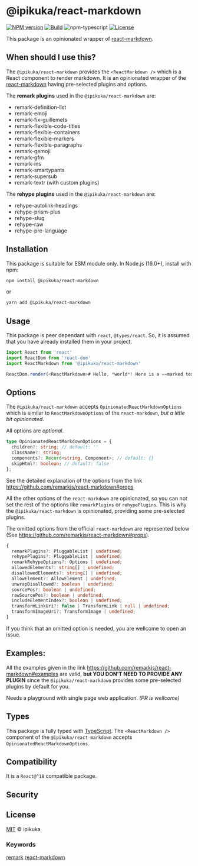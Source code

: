 # @ipikuka/react-markdown

[![NPM version][npm-image]][npm-url]
[![Build][github-build]][github-build-url]
![npm-typescript]
[![License][github-license]][github-license-url]

This package is an opinionated wrapper of [react-markdown][react-markdown].

## When should I use this?

The `@ipikuka/react-markdown` provides the `<ReactMarkdown />` which is a React component to render markdown. It is an opinionated wrapper of the [react-markdown][react-markdown] having pre-selected plugins and options.

The **remark plugins** used in the `@ipikuka/react-markdown` are:

- remark-definition-list
- remark-emoji
- remark-fix-guillemets
- remark-flexible-code-titles
- remark-flexible-containers
- remark-flexible-markers
- remark-flexible-paragraphs
- remark-gemoji
- remark-gfm
- remark-ins
- remark-smartypants
- remark-supersub
- remark-textr (with custom plugins)

The **rehype plugins** used in the `@ipikuka/react-markdown` are:

- rehype-autolink-headings
- rehype-prism-plus
- rehype-slug
- rehype-raw
- rehype-pre-language

## Installation

This package is suitable for ESM module only. In Node.js (16.0+), install with npm:

```bash
npm install @ipikuka/react-markdown
```

or

```bash
yarn add @ipikuka/react-markdown
```

## Usage

This package is peer dependant with `react`, `@types/react`. So, it is assumed that you have already installed them in your project.

```js
import React from 'react'
import ReactDom from 'react-dom'
import ReactMarkdown from '@ipikuka/react-markdown'

ReactDom.render(<ReactMarkdown># Hello, *world*! Here is a ==marked text==.</ReactMarkdown>, document.body)
```

## Options

The `@ipikuka/react-markdown` **<ReactMarkdown />** accepts `OpinionatedReactMarkdownOptions` which is similar to `ReactMarkdownOptions` of the `react-markdown`, _but a little bit opinionated_.

All options are _optional_. 

```typescript
type OpinionatedReactMarkdownOptions = {
  children?: string; // default: ''
  className?: string;
  components?: Record<string, Component>; // default: {}
  skipHtml?: boolean; // default: false
};
```
See the detailed explanation of the options from the link https://github.com/remarkjs/react-markdown#props

All the other options of the `react-markdown` are opinionated, so you can not set the rest of the options like `remarkPlugins` or `rehypePlugins`. This is why the `@ipikuka/react-markdown` is opinionated, providing some pre-selected plugins.

The omitted options from the official `react-markdown` are represented below (See https://github.com/remarkjs/react-markdown#props).

```typescript
{
  remarkPlugins?: PluggableList | undefined;
  rehypePlugins?: PluggableList | undefined;
  remarkRehypeOptions?: Options | undefined;
  allowedElements?: string[] | undefined;
  disallowedElements?: string[] | undefined;
  allowElement?: AllowElement | undefined;
  unwrapDisallowed?: boolean | undefined;
  sourcePos?: boolean | undefined;
  rawSourcePos?: boolean | undefined;
  includeElementIndex?: boolean | undefined;
  transformLinkUri?: false | TransformLink | null | undefined;
  transformImageUri?: TransformImage | undefined;
}
```

If you think that an omitted option is needed, you are wellcome to open an issue.

## Examples:

All the examples given in the link https://github.com/remarkjs/react-markdown#examples are valid, **but YOU DON'T NEED TO PROVIDE ANY PLUGIN** since the `@ipikuka/react-markdown` provides some pre-selected plugins by default for you.

Needs a playground with single page web application. _(PR is wellcome)_

## Types

This package is fully typed with [TypeScript][typeScript]. The `<ReactMarkdown />` component of the `@ipikuka/react-markdown` accepts `OpinionatedReactMarkdownOptions`.

## Compatibility

It is a `React@^18` compatible package.

## Security

## License

[MIT][license] © ipikuka

### Keywords

[remark][remarknpm] [react-markdown][react-markdown]

[unifiednpm]: https://www.npmjs.com/search?q=keywords:unified
[remarknpm]: https://www.npmjs.com/search?q=keywords:remark
[react-markdown]: https://https://github.com/remarkjs/react-markdown
[typescript]: https://www.typescriptlang.org/
[license]: https://github.com/ipikuka/
[npm-url]: https://www.npmjs.com/package/@ipikuka/react-markdown
[npm-image]: https://img.shields.io/npm/v/@ipikuka/react-markdown
[github-license]: https://img.shields.io/github/license/ipikuka/react-markdown
[github-license-url]: https://github.com/ipikuka/react-markdown/blob/master/LICENSE
[github-build]: https://github.com/ipikuka/react-markdown/actions/workflows/publish.yml/badge.svg
[github-build-url]: https://github.com/ipikuka/react-markdown/actions/workflows/publish.yml
[npm-typescript]: https://img.shields.io/npm/types/react-markdown
